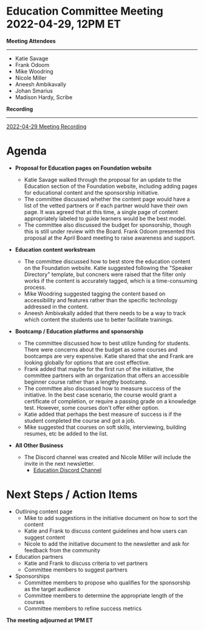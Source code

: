 # Education Committee Meeting 2022-04-29, 12PM ET #

**Meeting Attendees**

---
* Katie Savage
* Frank Odoom
* Mike Woodring
* Nicole Miller
* Aneesh Ambikavally
* Johan Smarius
* Madison Hardy, Scribe

**Recording**

---
[2022-04-29 Meeting Recording](https://dotnetfoundation.sharepoint.com/:v:/g/EdF5_1iFls1Lkdczi0ussOwBJewV3idCMnhvKafwZbUv1g)


# Agenda #

* **Proposal for Education pages on Foundation website**
    * Katie Savage walked through the proposal for an update to the Education section of the Foundation website, including adding pages for educational content and the sponsorship initiative. 
    * The committee discussed whether the content page would have a list of the vetted partners or if each partner would have their own page. It was agreed that at this time, a single page of content appropriately labeled to guide learners would be the best model. 
    * The committee also discussed the budget for sponsorship, though this is still under review with the Board. Frank Odoom presented this proposal at the April Board meeting to raise awareness and support.

* **Education content workstream**
    * The committee discussed how to best store the education content on the Foundation website. Katie suggested following the "Speaker Directory" template, but concners were raised that the filter only works if the content is accurately tagged, which is a time-consuming process. 
    * Mike Woodring suggested tagging the content based on accessibility and features rather than the specific technology addressed in the content. 
    * Aneesh Ambivakally added that there needs to be a way to track which content the students use to better facilitate trainings.

* **Bootcamp / Education platforms and sponsorship**
    * The committee discussed how to best utilize funding for students. There were concerns about the budget as some courses and bootcamps are very expensive. Katie shared that she and Frank are looking globally for options that are cost effective. 
    * Frank added that maybe for the first run of the initiative, the committee partners with an organization that offers an accessible beginner course rather than a lengthy bootcamp. 
    * The committee also discussed how to measure success of the initiative. In the best case scenario, the course would grant a certificate of completion, or require a passing grade on a knowledge test. However, some courses don't offer either option. 
    * Katie added that perhaps the best measure of success is if the student completed the course and got a job. 
    * Mike suggested that courses on soft skills, interviewing, building resumes, etc be added to the list.

* **All Other Business**
    * The Discord channel was created and Nicole Miller will include the invite in the next newsletter.
        * [Education Discord Channel](https://discord.gg/ce9ggwc8)

# Next Steps / Action Items #
* Outlining content page
    * Mike to add suggestions in the initiative document on how to sort the content
    * Katie and Frank to discuss content guidelines and how users can suggest content
    * Nicole to add the initiative document to the newsletter and ask for feedback from the community
* Education partners
    * Katie and Frank to discuss criteria to vet partners
    * Committee members to suggest partners
* Sponsorships
    * Committee members to propose who qualifies for the sponsorship as the target audience
    * Committee members to determine the appropriate length of the courses
    * Committee members to refine success metrics


**The meeting adjourned at 1PM ET**
